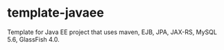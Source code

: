 template-javaee
===============

Template for Java EE project that uses maven, EJB, JPA, JAX-RS, MySQL 5.6, GlassFish 4.0.
